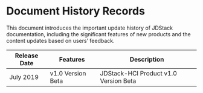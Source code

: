 # Document History Records

This document introduces the important update history of JDStack documentation, including the significant features of new products and the content updates based on users’ feedback.

| Release Date  | Features         | Description                                          |
| --------- | ------------ | --------------------------------------------- |
| July 2019 | v1.0 Version Beta | JDStack-HCI Product v1.0 Version Beta |

